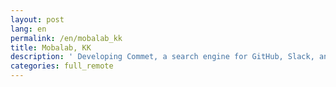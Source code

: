 ```yaml
---
layout: post
lang: en
permalink: /en/mobalab_kk
title: Mobalab, KK
description: ' Developing Commet, a search engine for GitHub, Slack, and other developer tools, as well as website development for SMEs. Full remote. '
categories: full_remote
---
```

